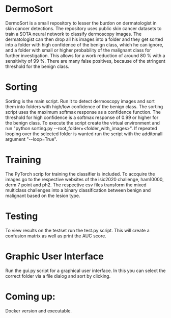 # DermoSort
DermoSort is a small repository to lesser the burdon on dermatologist in skin cancer detections. The repository uses public skin cancer datasets to train a SOTA neural network to classify dermoscopy images. The dermatologist can then drop all his images into a folder and they get sorted into a folder with high confidence of the benign class, which he can ignore, and a folder with small or higher probability of the malignant class for further investigation. This allows for a work reduction of around 80 % with a sensitivity of 99 %. There are many false positives, because of the stringent threshold for the benign class.
# Sorting
Sorting is the main script. Run it to detect dermoscopy images and sort them into folders with high/low confidence of the benign class. The sorting script uses the maximum softmax response as a confidence function. The threshold for high confidence is a softmax response of 0.99 or higher for the benign class. To execute the script create the virtual environment and run "python sorting.py --root_folder=<folder_with_images>". If repeated looping over the selected folder is wanted run the script with the additonall argument "--loop=True".
# Training
The PyTorch scrip for training the classifier is included. To accquire the images go to the respective websites of the isic2020 challenge, ham10000, derm 7 point and ph2. The respective csv files transform the mixed multiclass challenges into a binary classification between benign and malignant based on the lesion type.
# Testing
To view results on the testset run the test.py script. This will create a confusion matrix as well as print the AUC score.
# Graphic User Interface
Run the gui.py script for a graphical user interface. In this you can select the correct folder via a file dialog and sort by clicking. 
# Coming up:
Docker version and executable.
